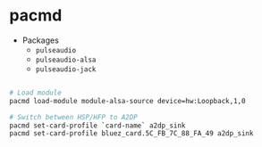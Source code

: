 # pacmd

- Packages
  - `pulseaudio`
  - `pulseaudio-alsa`
  - `pulseaudio-jack`

```sh

# Load module
pacmd load-module module-alsa-source device=hw:Loopback,1,0

# Switch between HSP/HFP to A2DP
pacmd set-card-profile `card-name` a2dp_sink
pacmd set-card-profile bluez_card.5C_FB_7C_88_FA_49 a2dp_sink

```
